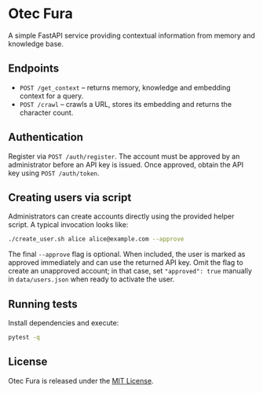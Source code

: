 # Otec Fura

A simple FastAPI service providing contextual information from memory and knowledge base.

## Endpoints

- `POST /get_context` – returns memory, knowledge and embedding context for a query.
- `POST /crawl` – crawls a URL, stores its embedding and returns the character count.

## Authentication

Register via `POST /auth/register`. The account must be approved by an administrator
before an API key is issued. Once approved, obtain the API key using
`POST /auth/token`.

## Creating users via script

Administrators can create accounts directly using the provided helper script.
A typical invocation looks like:

```bash
./create_user.sh alice alice@example.com --approve
```

The final `--approve` flag is optional. When included, the user is marked as
approved immediately and can use the returned API key. Omit the flag to create
an unapproved account; in that case, set `"approved": true` manually in
`data/users.json` when ready to activate the user.

## Running tests

Install dependencies and execute:

```bash
pytest -q
```

## License

Otec Fura is released under the [MIT License](LICENSE).
